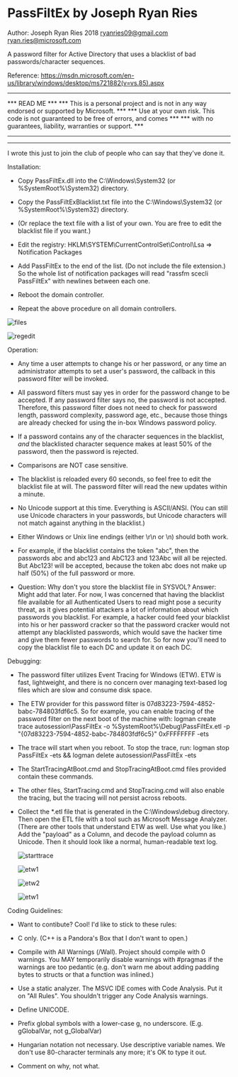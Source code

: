 # PassFiltEx by Joseph Ryan Ries

Author: Joseph Ryan Ries 2018 <ryanries09@gmail.com> <ryan.ries@microsoft.com>

A password filter for Active Directory that uses a blacklist of bad passwords/character sequences.

Reference: https://msdn.microsoft.com/en-us/library/windows/desktop/ms721882(v=vs.85).aspx

********************************************************************************************
***                                     READ ME                                          ***
*** This is a personal project and is not in any way endorsed or supported by Microsoft. ***
*** Use at your own risk. This code is not guaranteed to be free of errors, and comes    ***
*** with no guarantees, liability, warranties or support.                                ***
***                                                                                      ***
********************************************************************************************

I wrote this just to join the club of people who can say that they've done it.

Installation:

  - Copy PassFiltEx.dll into the C:\Windows\System32 (or %SystemRoot%\System32) directory.

  - Copy the PassFiltExBlacklist.txt file into the C:\Windows\System32 (or %SystemRoot%\System32) directory.

  - (Or replace the text file with a list of your own. You are free to edit the blacklist file if you want.)

  - Edit the registry: HKLM\SYSTEM\CurrentControlSet\Control\Lsa => Notification Packages

  - Add PassFiltEx to the end of the list. (Do not include the file extension.) So the whole list of notification packages will read "rassfm scecli PassFiltEx" with newlines between each one.

  - Reboot the domain controller.

  - Repeat the above procedure on all domain controllers.
  
  ![files](files1.png "files")
  
  ![regedit](regedit1.png "register the filter")


Operation:

  - Any time a user attempts to change his or her password, or any time an administrator attempts to set a user's password, the callback in this password filter will be invoked.

  - All password filters must say yes in order for the password change to be accepted. If any password filter says no, the password is not accepted. Therefore, this password filter does not
    need to check for password length, password complexity, password age, etc., because those things are already checked for using the in-box Windows password policy.

  - If a password contains any of the character sequences in the blacklist, *and* the blacklisted character sequence makes at least 50% of the password, then the password is rejected.

  - Comparisons are NOT case sensitive.

  - The blacklist is reloaded every 60 seconds, so feel free to edit the blacklist file at will. The password filter will read the new updates within a minute.

  - No Unicode support at this time. Everything is ASCII/ANSI. (You can still use Unicode characters in your passwords, but Unicode characters will not match against anything in the blacklist.)

  - Either Windows or Unix line endings (either \r\n or \n) should both work.
  
  - For example, if the blacklist contains the token "abc", then the passwords abc and abc123 and AbC123 and 123Abc will all be rejected. But Abc123! will be accepted, because the token abc 
    does not make up half (50%) of the full password or more.

  - Question: Why don't you store the blacklist file in SYSVOL? Answer: Might add that later. For now, I was concerned that having the blacklist file available for all Authenticated Users
    to read might pose a security threat, as it gives potential attackers a lot of information about which passwords you blacklist. For example, a hacker could feed your blacklist into his
	or her password cracker so that the password cracker would not attempt any blacklisted passwords, which would save the hacker time and give them fewer passwords to search for.
	So for now you'll need to copy the blacklist file to each DC and update it on each DC.

Debugging:

  - The password filter utilizes Event Tracing for Windows (ETW). ETW is fast, lightweight, and there is no concern over managing text-based log files which are slow and consume disk space.

  - The ETW provider for this password filter is 07d83223-7594-4852-babc-784803fdf6c5. So for example, you can enable tracing of the password filter on the next boot of the machine with:
    logman create trace autosession\PassFiltEx -o %SystemRoot%\Debug\PassFiltEx.etl -p "{07d83223-7594-4852-babc-784803fdf6c5}" 0xFFFFFFFF -ets

  - The trace will start when you reboot. To stop the trace, run: logman stop PassFiltEx -ets && logman delete autosession\PassFiltEx -ets

  - The StartTracingAtBoot.cmd and StopTracingAtBoot.cmd files provided contain these commands.

  - The other files, StartTracing.cmd and StopTracing.cmd will also enable the tracing, but the tracing will not persist across reboots.

  - Collect the *.etl file that is generated in the C:\Windows\debug directory. Then open the ETL file with a tool such as Microsoft Message Analyzer. 
    (There are other tools that understand ETW as well. Use what you like.) Add the "payload" as a Column, and decode the payload column as Unicode. 
	Then it should look like a normal, human-readable text log.
	
	![starttrace](trace1.png "start the trace")
	
	![etw1](ma1.png "view trace with Message Analyzer")
	
	![etw2](ma2.png "view trace with Message Analyzer")
	
	![etw1](ma3.png "view trace with Message Analyzer")



Coding Guidelines:

  - Want to contibute? Cool! I'd like to stick to these rules:

  - C only. (C++ is a Pandora's Box that I don't want to open.)

  - Compile with All Warnings (/Wall). Project should compile with 0 warnings. You MAY temporarily disable warnings with #pragmas if the warnings are too
    pedantic (e.g. don't warn me about adding padding bytes to structs or that a function was inlined.)

  - Use a static analyzer. The MSVC IDE comes with Code Analysis. Put it on "All Rules". You shouldn't trigger any Code Analysis warnings.

  - Define UNICODE. 
  
  - Prefix global symbols with a lower-case g, no underscore. (E.g. gGlobalVar, not g_GlobalVar)

  - Hungarian notation not necessary. Use descriptive variable names. We don't use 80-character terminals any more; it's OK to type it out.

  - Comment on why, not what.
